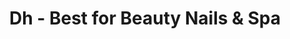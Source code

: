 ---
title: "Dh - Best for Beauty Nails & Spa"
url: /passau/dh-best-for-beauty-nails-und-spa/
shop: Kosmetik
---